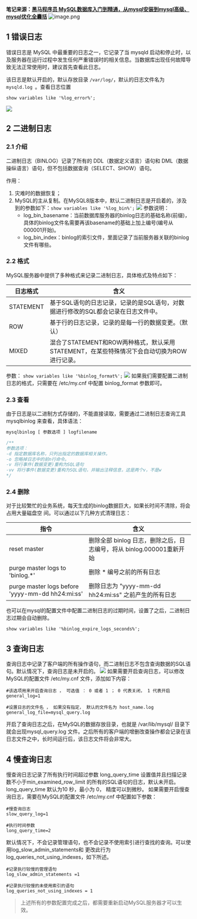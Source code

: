 **笔记来源：**[**黑马程序员 MySQL数据库入门到精通，从mysql安装到mysql高级、mysql优化全囊括**](https://www.bilibili.com/video/BV1Kr4y1i7ru/?spm_id_from=333.337.search-card.all.click&vd_source=e8046ccbdc793e09a75eb61fe8e84a30)
![image.png](https://cdn.nlark.com/yuque/0/2024/png/29688613/1712820433279-6aeeccc9-fd89-4adb-8701-beb664a51fba.png#averageHue=%23f6f1d0&clientId=u091f7977-7d1d-4&from=paste&height=334&id=u20c48982&originHeight=414&originWidth=1098&originalType=binary&ratio=1.2395833730697632&rotation=0&showTitle=false&size=187392&status=done&style=none&taskId=u0846af7c-8d02-44a5-a451-595c45ce9ca&title=&width=885.7814842101832)

## 1 错误日志
错误日志是 MySQL 中最重要的日志之一，它记录了当 mysqld 启动和停止时，以及服务器在运行过程中发生任何严重错误时的相关信息。当数据库出现任何故障导致无法正常使用时，建议首先查看此日志。

该日志是默认开启的，默认存放目录 `/var/log/`，默认的日志文件名为 `mysqld.log `。查看日志位置
```plsql
show variables like '%log_error%';
```

![](https://cdn.nlark.com/yuque/0/2024/png/29688613/1710389771147-d2aed234-884b-4a41-a3e5-75299d64881a.png#averageHue=%232366a2&clientId=u67d4ece0-f235-4&id=p4drz&originHeight=207&originWidth=1181&originalType=binary&ratio=1&rotation=0&showTitle=false&status=done&style=none&taskId=u1d198c86-ad43-4094-b7a8-cd837c55819&title=)
## 2 二进制日志
### 2.1 介绍
二进制日志（BINLOG）记录了所有的 DDL（数据定义语言）语句和 DML（数据操纵语言）语句，但不包括数据查询（SELECT、SHOW）语句。

作用：

1. 灾难时的数据恢复；
2. MySQL的主从复制。在MySQL8版本中，默认二进制日志是开启着的，涉及到的参数如下：`show variables like '%log_bin%';`
![](https://cdn.nlark.com/yuque/0/2024/png/29688613/1710389771038-78f36dae-1c15-44b7-9876-4893544bbb39.png#averageHue=%232365a0&clientId=u67d4ece0-f235-4&id=E1mpP&originHeight=417&originWidth=1231&originalType=binary&ratio=1&rotation=0&showTitle=false&status=done&style=none&taskId=uce2eb48e-e778-42ef-b497-8e85b4d3758&title=)
参数说明：
   - log_bin_basename：当前数据库服务器的binlog日志的基础名称(前缀)，具体的binlog文件名需要再该basename的基础上加上编号(编号从000001开始)。
   - log_bin_index：binlog的索引文件，里面记录了当前服务器关联的binlog文件有哪些。
### 2.2 格式
MySQL服务器中提供了多种格式来记录二进制日志，具体格式及特点如下：

| 日志格式 | 含义 |
| --- | --- |
| STATEMENT | 基于SQL语句的日志记录，记录的是SQL语句，对数据进行修改的SQL都会记录在日志文件中。 |
| ROW | 基于行的日志记录，记录的是每一行的数据变更。（默认） |
| MIXED | 混合了STATEMENT和ROW两种格式，默认采用STATEMENT，在某些特殊情况下会自动切换为ROW进行记录。 |

参数：
`show variables like '%binlog_format%';`
![](https://cdn.nlark.com/yuque/0/2024/png/29688613/1710389771151-5ee5bb4f-feab-42fb-93fe-e268cecbb9ed.png#averageHue=%232167a4&clientId=u67d4ece0-f235-4&id=JNe6S&originHeight=169&originWidth=1233&originalType=binary&ratio=1&rotation=0&showTitle=false&status=done&style=none&taskId=u3c522181-9912-451b-bd56-10d30079bbd&title=)
如果我们需要配置二进制日志的格式，只需要在 /etc/my.cnf 中配置 binlog_format 参数即可。
### 2.3 查看
由于日志是以二进制方式存储的，不能直接读取，需要通过二进制日志查询工具 mysqlbinlog 来查看，具体语法：
```sql
mysqlbinlog [ 参数选项 ] logfilename 

/**
参数选项： 
-d 指定数据库名称，只列出指定的数据库相关操作。 
-o 忽略掉日志中的前n行命令。 
-v 将行事件(数据变更)重构为SQL语句 
-vv 将行事件(数据变更)重构为SQL语句，并输出注释信息，这是两个v，不是w
*/
```
### 2.4 删除
对于比较繁忙的业务系统，每天生成的binlog数据巨大，如果长时间不清除，将会占用大量磁盘空
间。可以通过以下几种方式清理日志：

| 指令 | 含义 |
| --- | --- |
| reset master | 删除全部 binlog 日志，删除之后，日志编号，将从 binlog.000001重新开始 |
| purge master logs to 'binlog.*' | 删除 * 编号之前的所有日志 |
| purge master logs before 'yyyy-mm-dd hh24:mi:ss' | 删除日志为 "yyyy-mm-dd hh24:mi:ss" 之前产生的所有日志 |

也可以在mysql的配置文件中配置二进制日志的过期时间，设置了之后，二进制日志过期会自动删除。
```plsql
show variables like '%binlog_expire_logs_seconds%';
```
## 3 查询日志
查询日志中记录了客户端的所有操作语句，而二进制日志不包含查询数据的SQL语句。默认情况下，查询日志是未开启的。
![](https://cdn.nlark.com/yuque/0/2024/png/29688613/1710389771013-ae21b0d7-a0cc-4f6d-8a38-daedce5350df.png#averageHue=%23237db9&clientId=u67d4ece0-f235-4&id=ExbHg&originHeight=194&originWidth=1223&originalType=binary&ratio=1&rotation=0&showTitle=false&status=done&style=none&taskId=ua42b70e6-d9a3-4cd6-b1f0-7ebdfa2f77a&title=)
如果需要开启查询日志，可以修改MySQL的配置文件 /etc/my.cnf 文件，添加如下内容：
```properties
#该选项用来开启查询日志 ， 可选值 ： 0 或者 1 ； 0 代表关闭， 1 代表开启 
general_log=1 

#设置日志的文件名 ， 如果没有指定， 默认的文件名为 host_name.log 
general_log_file=mysql_query.log
```
开启了查询日志之后，在MySQL的数据存放目录，也就是 /var/lib/mysql/ 目录下就会出现mysql_query.log 文件。之后所有的客户端的增删改查操作都会记录在该日志文件之中，长时间运行后，该日志文件将会非常大。
## 4 慢查询日志
慢查询日志记录了所有执行时间超过参数 long_query_time 设置值并且扫描记录数不小于min_examined_row_limit 的所有的SQL语句的日志，默认未开启。long_query_time 默认为10 秒，最小为 0， 精度可以到微秒。
如果需要开启慢查询日志，需要在MySQL的配置文件 /etc/my.cnf 中配置如下参数：
```properties
#慢查询日志 
slow_query_log=1 

#执行时间参数 
long_query_time=2
```
默认情况下，不会记录管理语句，也不会记录不使用索引进行查找的查询。可以使用log_slow_admin_statements和 更改此行为 log_queries_not_using_indexes，如下所述。
```properties
#记录执行较慢的管理语句 
log_slow_admin_statements =1 

#记录执行较慢的未使用索引的语句 
log_queries_not_using_indexes = 1
```
> 上述所有的参数配置完成之后，都需要重新启动MySQL服务器才可以生效。

